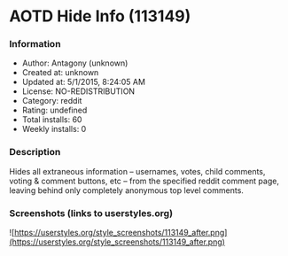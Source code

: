 # AOTD Hide Info (113149)

### Information
- Author: Antagony (unknown)
- Created at: unknown
- Updated at: 5/1/2015, 8:24:05 AM
- License: NO-REDISTRIBUTION
- Category: reddit
- Rating: undefined
- Total installs: 60
- Weekly installs: 0


### Description
Hides all extraneous information – usernames, votes, child comments, voting & comment buttons, etc – from the specified reddit comment page, leaving behind only completely anonymous top level comments.


### Screenshots (links to userstyles.org)
![https://userstyles.org/style_screenshots/113149_after.png](https://userstyles.org/style_screenshots/113149_after.png)


